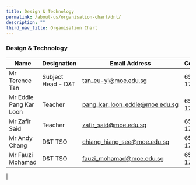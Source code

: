 ```yaml
---
title: Design & Technology
permalink: /about-us/organisation-chart/dnt/
description: ""
third_nav_title: Organisation Chart
---
```

### **Design & Technology**

| Name | Designation | Email Address | Contact |
|---|---|---|---|
| Mr Terence Tan | Subject Head - D&T | [tan_eu-yi@moe.edu.sg](mailto:tan_eu-yi@moe.edu.sg) | 65938-172 |
| Mr Eddie Pang Kar Loon | Teacher | [pang_kar_loon_eddie@moe.edu.sg](mailto:pang_kar_loon_eddie@moe.edu.sg) | 65938-172 |
| Mr Zafir Said | Teacher | [zafir_said@moe.edu.sg](mailto:zafir_said@moe.edu.sg) | 65938-172 |
| Mr Andy Chang | D&T TSO | [chiang_hiang_see@moe.edu.sg](mailto:chiang_hiang_see@moe.edu.sg) | 65938-172 |
| Mr Fauzi Mohamad | D&T TSO | [fauzi_mohamad@moe.edu.sg](mailto:fauzi_mohamad@moe.edu.sg) | 65938-172 |
|